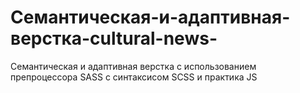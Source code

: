 # Семантическая-и-адаптивная-верстка-cultural-news-
Семантическая и адаптивная верстка с использованием препроцессора SASS с синтаксисом SCSS и практика JS
